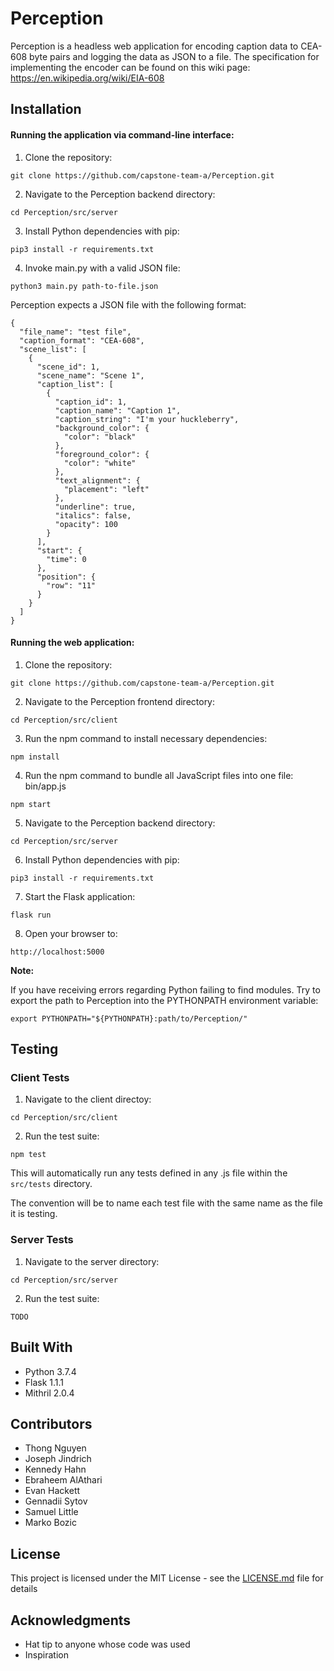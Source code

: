 # Perception


Perception is a headless web application for encoding caption data to CEA-608 byte pairs and logging the data as JSON to a file. The specification for implementing the encoder can be found on this wiki page: https://en.wikipedia.org/wiki/EIA-608

## Installation

#### Running the application via command-line interface:

1. Clone the repository: 
```
git clone https://github.com/capstone-team-a/Perception.git
```
2. Navigate to the Perception backend directory: 
```
cd Perception/src/server
```
3. Install Python dependencies with pip: 
```
pip3 install -r requirements.txt
```
4. Invoke main.py with a valid JSON file: 
```
python3 main.py path-to-file.json
```

Perception expects a JSON file with the following format:

```
{
  "file_name": "test file",
  "caption_format": "CEA-608",
  "scene_list": [
    {
      "scene_id": 1,
      "scene_name": "Scene 1",
      "caption_list": [
        {
          "caption_id": 1,
          "caption_name": "Caption 1",
          "caption_string": "I'm your huckleberry",
          "background_color": {
            "color": "black"
          },
          "foreground_color": {
            "color": "white"
          },
          "text_alignment": {
            "placement": "left"
          },
          "underline": true,
          "italics": false,
          "opacity": 100
        }
      ],
      "start": {
        "time": 0
      },
      "position": {
        "row": "11"
      }
    }
  ]
}
```

#### Running the web application:

1. Clone the repository: 
```
git clone https://github.com/capstone-team-a/Perception.git
```
2. Navigate to the Perception frontend directory: 
```
cd Perception/src/client
```
3. Run the npm command to install necessary dependencies:
```
npm install
```
4. Run the npm command to bundle all JavaScript files into one file: bin/app.js
```
npm start
```
5. Navigate to the Perception backend directory: 
```
cd Perception/src/server
```
6. Install Python dependencies with pip:
```
pip3 install -r requirements.txt
```
7. Start the Flask application: 
```
flask run
```
8. Open your browser to: 
```
http://localhost:5000
```

**Note:** 

If you have receiving errors regarding Python failing to find modules. Try to export the path to Perception into the PYTHONPATH environment variable:
```
export PYTHONPATH="${PYTHONPATH}:path/to/Perception/"
```

## Testing

### Client Tests

1. Navigate to the client directoy:
```
cd Perception/src/client
```
2. Run the test suite:
```
npm test
```

This will automatically run any tests defined in any .js file within the `src/tests` directory.

The convention will be to name each test file with the same name as the file it is testing.

### Server Tests

1. Navigate to the server directory:
```
cd Perception/src/server
```
2. Run the test suite:
```
TODO
```

## Built With

* Python 3.7.4
* Flask 1.1.1
* Mithril 2.0.4

## Contributors

* Thong Nguyen 
* Joseph Jindrich
* Kennedy Hahn
* Ebraheem AlAthari
* Evan Hackett
* Gennadii Sytov
* Samuel Little
* Marko Bozic

## License

This project is licensed under the MIT License - see the [LICENSE.md](../master/LICENSE) file for details

## Acknowledgments

* Hat tip to anyone whose code was used
* Inspiration

